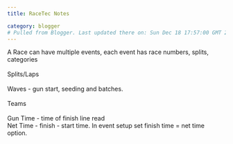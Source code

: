 ```yaml
---
title: RaceTec Notes

category: blogger
# Pulled from Blogger. Last updated there on: Sun Dec 18 17:57:00 GMT 2011
---
```

A Race can have multiple events, each event has race numbers, splits, categories<br /><br />Splits/Laps<br /><br />Waves - gun start, seeding and batches.<br /><br />Teams<br /><br />Gun Time - time of finish line read<br />Net Time - finish - start time. In event setup set finish time = net time option.
